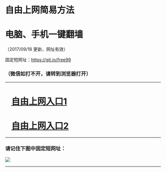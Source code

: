﻿# 自由上网简易方法

# 电脑、手机一键翻墙

（2017/09/18 更新，网址有效）

固定短网址：https://git.io/free99

### （微信如打不开，请转到浏览器打开）


***





# &nbsp;&nbsp; <a href="http://ft854011248.fwq-tz1005.info/fwqtz01.html?t=091800120701 " target="_blank">自由上网入口1</a>
# &nbsp;&nbsp; <a href="http://ft64346376.fwq-tz1006.info/fwqtz02.html?t=091800110276 " target="_blank">自由上网入口2</a>
***

### 请记住下图中固定短网址：

<img src="https://s3-us-west-2.amazonaws.com/fwq-1001/yjfq-20170905okok.png" /> 


***

